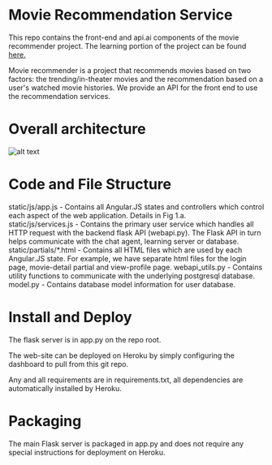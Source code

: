 # Movie Recommendation Service

This repo contains the front-end and api.ai components of the movie recommender project. The learning portion of the project can be found <a href="https://github.com/Slash0BZ/movie_recommender">here.</a>

Movie recommender is a project that recommends movies based on two factors: the trending/in-theater movies and the recommendation based on a user's watched movie histories. 
We provide an API for the front end to use the recommendation services.

# Overall architecture

![alt text](http://imgur.com/YfZeexN)

# Code and File Structure

static/js/app.js - Contains all Angular.JS states and controllers which control each aspect of the web application. Details in Fig 1.a.  
static/js/services.js - Contains the primary user service which handles all HTTP request with the backend flask API (webapi.py). The Flask API in turn helps communicate with the chat agent, learning server or database. 
static/partials/*.html - Contains all HTML files which are used by each Angular.JS state. For example, we have separate html files for the login page, movie-detail partial and view-profile page. 
webapi_utils.py - Contains utility functions to communicate with the underlying postgresql database.
model.py - Contains database model information for user database.

# Install and Deploy

The flask server is in app.py on the repo root. 

The web-site can be deployed on Heroku by simply configuring the dashboard to pull from this git repo. 

Any and all requirements are in requirements.txt, all dependencies are automatically installed by Heroku.

# Packaging

The main Flask server is packaged in app.py and does not require any special instructions for deployment on Heroku.
